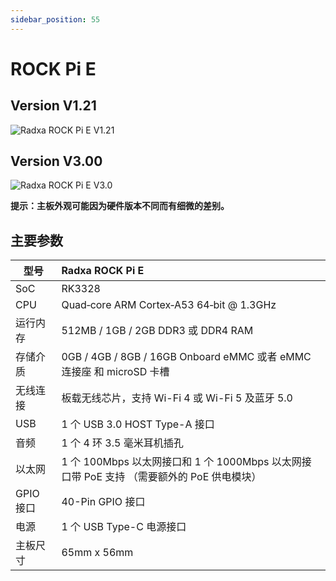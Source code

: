 ```yaml
---
sidebar_position: 55
---
```


# ROCK Pi E

## Version V1.21

![Radxa ROCK Pi E V1.21](/img/rockpi/pie/marked_rock_pi_e_v1210.webp)

## Version V3.00

![Radxa ROCK Pi E V3.0](/img/rockpi/pie/marked_rock_pi_e_v3000.webp)

**提示：主板外观可能因为硬件版本不同而有细微的差别。**

## 主要参数

| 型号      | Radxa ROCK Pi E                                                                           |
| --------- | :---------------------------------------------------------------------------------------- |
| SoC       | RK3328                                                                                    |
| CPU       | Quad‑core ARM Cortex‑A53 64‑bit @ 1.3GHz                                                  |
| 运行内存  | 512MB / 1GB / 2GB DDR3 或 DDR4 RAM                                                        |
| 存储介质  | 0GB / 4GB / 8GB / 16GB Onboard eMMC 或者 eMMC 连接座 和 microSD 卡槽                      |
| 无线连接  | 板载无线芯片，支持 Wi-Fi 4 或 Wi-Fi 5 及蓝牙 5.0                                          |
| USB       | 1 个 USB 3.0 HOST Type-A 接口                                                             |
| 音频      | 1 个 4 环 3.5 毫米耳机插孔                                                                |
| 以太网    | 1 个 100Mbps 以太网接口和 1 个 1000Mbps 以太网接口带 PoE 支持 （需要额外的 PoE 供电模块） |
| GPIO 接口 | 40-Pin GPIO 接口                                                                          |
| 电源      | 1 个 USB Type-C 电源接口                                                                  |
| 主板尺寸  | 65mm x 56mm                                                                               |
